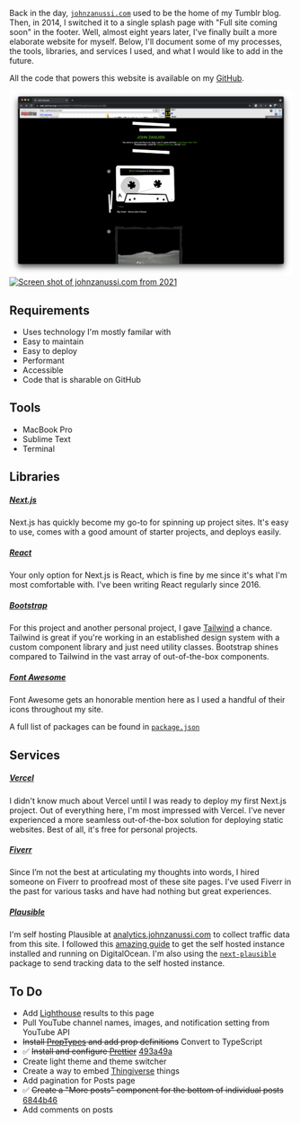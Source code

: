 Back in the day, [`johnzanussi.com`](https://johnzanussi.com) used to be the home of my Tumblr blog. Then, in 2014, I switched it to a single splash page with "Full site coming soon" in the footer. Well, almost eight years later, I've finally built a more elaborate website for myself. Below, I'll document some of my processes, the tools, libraries, and services I used, and what I would like to add in the future.

All the code that powers this website is available on my [GitHub](https://github.com/johnzanussi/johnzanussi.com).

<MDXColumns>

[![Screen shot of johnzanussi.com from 2008](public/assets/pages/README/screenshot-johnzanussi-dot-com-tumblr.png)](https://web.archive.org/web/20080817121815/http://johnzanussi.com/)
[![Screen shot of johnzanussi.com from 2021](public/assets/pages/README/screenshot-johnzanussi-dot-com-splash.png)](https://web.archive.org/web/20210610103313/http://johnzanussi.com/)

</MDXColumns>

## Requirements

-   Uses technology I'm mostly familar with
-   Easy to maintain
-   Easy to deploy
-   Performant
-   Accessible
-   Code that is sharable on GitHub

## Tools

-   MacBook Pro
-   Sublime Text
-   Terminal

## Libraries

##### [Next.js](https://nextjs.org)

Next.js has quickly become my go-to for spinning up project sites. It's easy to use, comes with a good amount of starter projects, and deploys easily.

##### [React](https://reactjs.org)

Your only option for Next.js is React, which is fine by me since it's what I'm most comfortable with. I've been writing React regularly since 2016.

##### [Bootstrap](https://getbootstrap.com/)

For this project and another personal project, I gave [Tailwind](https://tailwindcss.com/) a chance. Tailwind is great if you're working in an established design system with a custom component library and just need utility classes. Bootstrap shines compared to Tailwind in the vast array of out-of-the-box components.

##### [Font Awesome](https://fontawesome.com/)

Font Awesome gets an honorable mention here as I used a handful of their icons throughout my site.

A full list of packages can be found in [`package.json`](https://github.com/johnzanussi/johnzanussi.com/package.json)

## Services

##### [Vercel](https://vercel.com/)

I didn't know much about Vercel until I was ready to deploy my first Next.js project. Out of everything here, I'm most impressed with Vercel. I've never experienced a more seamless out-of-the-box solution for deploying static websites. Best of all, it's free for personal projects.

##### [Fiverr](https://www.fiverr.com/)

Since I’m not the best at articulating my thoughts into words, I hired someone on Fiverr to proofread most of these site pages. I’ve used Fiverr in the past for various tasks and have had nothing but great experiences.

##### [Plausible](https://plausible.io/)

I'm self hosting Plausible at [analytics.johnzanussi.com](https://analytics.johnzanussi.com/) to collect traffic data from this site. I followed this [amazing guide](https://www.stackovercloud.com/2021/10/28/how-to-install-plausible-analytics-on-ubuntu-20-04/) to get the self hosted instance installed and running on DigitalOcean. I'm also using the [`next-plausible`](https://github.com/4lejandrito/next-plausible) package to send tracking data to the self hosted instance.

## To Do

-   Add [Lighthouse](https://developers.google.com/web/tools/lighthouse) results to this page
-   Pull YouTube channel names, images, and notification setting from YouTube API
-   ~~Install [PropTypes](https://reactjs.org/docs/typechecking-with-proptypes.html) and add prop definitions~~ Convert to TypeScript
-   ✅ ~~Install and configure [Prettier](https://prettier.io/)~~ [493a49a](https://github.com/johnzanussi/johnzanussi.com/commit/493a49ad0587d9c8195c2bf735625c827664bd89)
-   Create light theme and theme switcher
-   Create a way to embed [Thingiverse](https://www.thingiverse.com/) things
-   Add pagination for Posts page
-   ✅ ~~Create a "More posts" component for the bottom of individual posts~~ [6844b46](https://github.com/johnzanussi/johnzanussi.com/commit/6844b46917bf863f5eb70e4b18557a24ba9cc13f)
-   Add comments on posts
